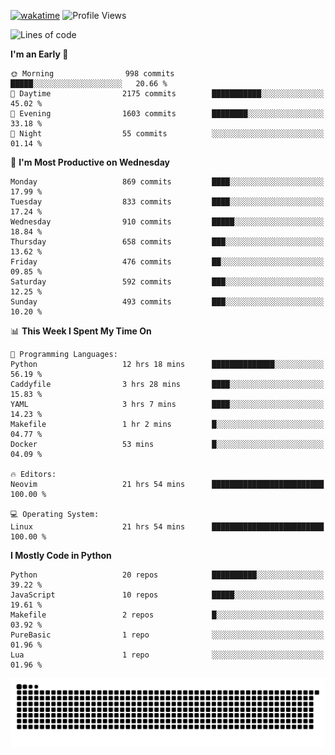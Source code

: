 [![wakatime](https://wakatime.com/badge/user/b920b284-3cde-4cd4-b72e-f7f22d050b16.svg)](https://wakatime.com/@b920b284-3cde-4cd4-b72e-f7f22d050b16)
![Profile Views](http://img.shields.io/badge/Profile%20Views-4586-blue)
<!--START_SECTION:waka-->
![Lines of code](https://img.shields.io/badge/From%20Hello%20World%20I%27ve%20Written-6.4%20million%20lines%20of%20code-blue)

**I'm an Early 🐤** 

```text
🌞 Morning                998 commits         █████░░░░░░░░░░░░░░░░░░░░   20.66 % 
🌆 Daytime                2175 commits        ███████████░░░░░░░░░░░░░░   45.02 % 
🌃 Evening                1603 commits        ████████░░░░░░░░░░░░░░░░░   33.18 % 
🌙 Night                  55 commits          ░░░░░░░░░░░░░░░░░░░░░░░░░   01.14 % 
```
📅 **I'm Most Productive on Wednesday** 

```text
Monday                   869 commits         ████░░░░░░░░░░░░░░░░░░░░░   17.99 % 
Tuesday                  833 commits         ████░░░░░░░░░░░░░░░░░░░░░   17.24 % 
Wednesday                910 commits         █████░░░░░░░░░░░░░░░░░░░░   18.84 % 
Thursday                 658 commits         ███░░░░░░░░░░░░░░░░░░░░░░   13.62 % 
Friday                   476 commits         ██░░░░░░░░░░░░░░░░░░░░░░░   09.85 % 
Saturday                 592 commits         ███░░░░░░░░░░░░░░░░░░░░░░   12.25 % 
Sunday                   493 commits         ███░░░░░░░░░░░░░░░░░░░░░░   10.20 % 
```


📊 **This Week I Spent My Time On** 

```text
💬 Programming Languages: 
Python                   12 hrs 18 mins      ██████████████░░░░░░░░░░░   56.19 % 
Caddyfile                3 hrs 28 mins       ████░░░░░░░░░░░░░░░░░░░░░   15.83 % 
YAML                     3 hrs 7 mins        ████░░░░░░░░░░░░░░░░░░░░░   14.23 % 
Makefile                 1 hr 2 mins         █░░░░░░░░░░░░░░░░░░░░░░░░   04.77 % 
Docker                   53 mins             █░░░░░░░░░░░░░░░░░░░░░░░░   04.09 % 

🔥 Editors: 
Neovim                   21 hrs 54 mins      █████████████████████████   100.00 % 

💻 Operating System: 
Linux                    21 hrs 54 mins      █████████████████████████   100.00 % 
```

**I Mostly Code in Python** 

```text
Python                   20 repos            ██████████░░░░░░░░░░░░░░░   39.22 % 
JavaScript               10 repos            █████░░░░░░░░░░░░░░░░░░░░   19.61 % 
Makefile                 2 repos             █░░░░░░░░░░░░░░░░░░░░░░░░   03.92 % 
PureBasic                1 repo              ░░░░░░░░░░░░░░░░░░░░░░░░░   01.96 % 
Lua                      1 repo              ░░░░░░░░░░░░░░░░░░░░░░░░░   01.96 % 
```




<!--END_SECTION:waka-->
![Snake animation](https://raw.githubusercontent.com/timmypidashev/timmypidashev/main/commits.svg)
